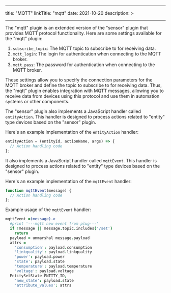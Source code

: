 
---
title: "MQTT"
linkTitle: "mqtt"
date: 2021-10-20
description: >
  
---

The "mqtt" plugin is an extended version of the "sensor" plugin that provides MQTT protocol functionality. Here are some settings available for the "mqtt" plugin:

1. `subscribe_topic`: The MQTT topic to subscribe to for receiving data.
2. `mqtt_login`: The login for authentication when connecting to the MQTT broker.
3. `mqtt_pass`: The password for authentication when connecting to the MQTT broker.

These settings allow you to specify the connection parameters for the MQTT broker and define the topic to subscribe to for receiving data. Thus, the "mqtt" plugin enables integration with MQTT messages, allowing you to receive data from devices using this protocol and use them in automation systems or other components.

The "sensor" plugin also implements a JavaScript handler called `entityAction`. This handler is designed to process actions related to "entity" type devices based on the "sensor" plugin.

Here's an example implementation of the `entityAction` handler:

```javascript
entityAction = (entityId, actionName, args) => {
  // Action handling code
};
```

It also implements a JavaScript handler called `mqttEvent`. This handler is designed to process actions related to "entity" type devices based on the "sensor" plugin.

Here's an example implementation of the `mqttEvent` handler:

```javascript
function mqttEvent(message) {
  // Action handling code
};
```

Example usage of the `mqttEvent` handler:
```coffeescript
mqttEvent =(message)->
  #print '---mqtt new event from plug---'
  if !message || message.topic.includes('/set')
    return
  payload = unmarshal message.payload
  attrs =
    'consumption': payload.consumption
    'linkquality': payload.linkquality
    'power': payload.power
    'state': payload.state
    'temperature': payload.temperature
    'voltage': payload.voltage
  EntitySetState ENTITY_ID,
    'new_state': payload.state
    'attribute_values': attrs
```
